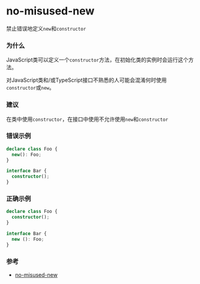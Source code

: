 # no-misused-new

禁止错误地定义`new`和`constructor`

### 为什么

JavaScript类可以定义一个`constructor`方法，在初始化类的实例时会运行这个方法。

对JavaScript类和/或TypeScript接口不熟悉的人可能会混淆何时使用`constructor`或`new`。

### 建议

在类中使用`constructor`，在接口中使用不允许使用`new`和`constructor`

### 错误示例

```ts
declare class Foo {
  new(): Foo;
}

interface Bar {
  constructor();
}
```

### 正确示例

```ts
declare class Foo {
  constructor();
}

interface Bar {
  new (): Foo;
}
```

### 参考

- [no-misused-new](https://typescript-eslint.io/rules/no-misused-new)
